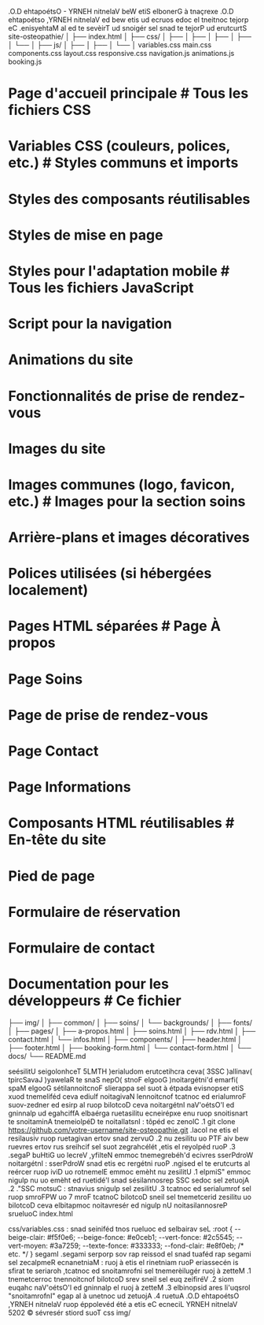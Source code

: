 .O.D ehtapoétsO - YRNEH nitnelaV beW etiS
elbonerG à tnaçrexe .O.D ehtapoétso ,YRNEH nitnelaV ed bew etis ud ecruos edoc el tneitnoc tejorp eC
.enisyehtaM al ed te sevèirT ud snoigér sel snad te
tejorP ud erutcurtS
site-osteopathie/ │
├── index.html │
├── css/
│ ├──
│ ├──
│ ├──
│ ├──
│ └── │
├── js/
│ ├──
│ ├──
│ └── │
variables.css main.css components.css layout.css responsive.css
navigation.js animations.js booking.js
# Page d'accueil principale # Tous les fichiers CSS
# Variables CSS (couleurs, polices, etc.) # Styles communs et imports
# Styles des composants réutilisables
# Styles de mise en page
# Styles pour l'adaptation mobile # Tous les fichiers JavaScript
# Script pour la navigation
# Animations du site
# Fonctionnalités de prise de rendez-vous
# Images du site
# Images communes (logo, favicon, etc.) # Images pour la section soins
# Arrière-plans et images décoratives
# Polices utilisées (si hébergées localement)
# Pages HTML séparées # Page À propos
# Page Soins
# Page de prise de rendez-vous
# Page Contact
# Page Informations
# Composants HTML réutilisables # En-tête du site
# Pied de page
# Formulaire de réservation
# Formulaire de contact
# Documentation pour les développeurs # Ce fichier
├── img/
│ ├── common/
│ ├── soins/
│ └── backgrounds/ │
├── fonts/ │
├── pages/
│ ├── a-propos.html
│ ├── soins.html
│ ├── rdv.html
│ ├── contact.html
│ └── infos.html │
├── components/
│ ├── header.html
│ ├── footer.html
│ ├── booking-form.html
│ └── contact-form.html │
└── docs/
└── README.md

seésilitU seigolonhceT
5LMTH
)erialudom erutcetihcra ceva( 3SSC
)allinav( tpircSavaJ
)yawelaR te snaS nepO( stnoF elgooG
)noitargétni'd emarfi( spaM elgooG
sétilannoitcnoF
slierappa sel suot à étpada evisnopser etiS
xuod tnemeliféd ceva ediulf noitagivaN
lennoitcnof tcatnoc ed erialumroF
suov-zedner ed esirp al ruop bilotcoD ceva noitargétnI
naV'oétsO'l ed gninnalp ud egahciffA
elbaérga ruetasilitu ecneirépxe enu ruop snoitisnart te snoitaminA
tnemeiolpéD te noitallatsnI
: tôpéd ec zenolC .1
git clone https://github.com/votre-username/site-osteopathie.git
.lacol ne etis el resilausiv ruop ruetagivan ertov snad zervuO .2
nu zesilitu uo PTF aiv bew ruevres ertov rus sreihcif sel suot zegrahcélét ,etis el reyolpéd ruoP .3
.segaP buHtiG uo lecreV ,yfilteN emmoc tnemegrebéh'd ecivres
sserPdroW noitargétnI
: sserPdroW snad etis ec rergétni ruoP
.ngised el te erutcurts al reércer ruop iviD uo rotnemelE emmoc emèht nu zesilitU .1
elpmiS" emmoc nigulp nu uo emèht ed ruetidé'l snad sésilannosrep SSC sedoc sel zetuojA .2
."SSC motsuC
: stnavius snigulp sel zesilitU .3
tcatnoc ed serialumrof sel ruop smroFPW uo 7 mroF tcatnoC
bilotcoD sneil sel tnemetcerid zesilitu uo bilotcoD ceva elbitapmoc noitavresér ed nigulp nU
 noitasilannosreP
srueluoC
index.html

 css/variables.css
: snad seiniféd tnos rueluoc ed selbairav seL
:root {
--beige-clair: #f5f0e6; --beige-fonce: #e0ceb1; --vert-fonce: #2c5545; --vert-moyen: #3a7259; --texte-fonce: #333333; --fond-clair: #e8f0eb; /* etc. */
}
segamI
.segami serporp sov rap reissod el snad tuaféd rap segami sel zecalpmeR
ecnanetniaM
: ruoj à etis el rinetniam ruoP
eriassecén is sfirat te seriaroh ,tcatnoc ed snoitamrofni sel tnemerèilugér ruoj à zetteM .1
tnemetcerroc tnennoitcnof bilotcoD srev sneil sel euq zeifiréV .2
siom euqahc naV'oétsO'l ed gninnalp el ruoj à zetteM .3
elbinopsid ares li'uqsrol "snoitamrofnI" egap al à unetnoc ud zetuojA .4
ruetuA
.O.D ehtapoétsO ,YRNEH nitnelaV ruop éppolevéd été a etis eC
ecneciL
YRNEH nitnelaV 5202 © sévresér stiord suoT
css
 img/
